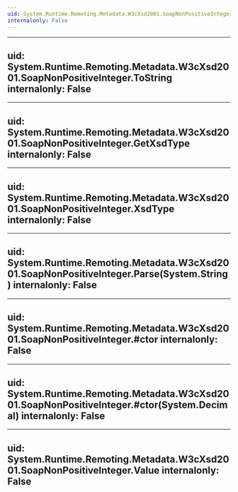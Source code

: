 ```yaml
---
uid: System.Runtime.Remoting.Metadata.W3cXsd2001.SoapNonPositiveInteger
internalonly: False
---
```


---
uid: System.Runtime.Remoting.Metadata.W3cXsd2001.SoapNonPositiveInteger.ToString
internalonly: False
---

---
uid: System.Runtime.Remoting.Metadata.W3cXsd2001.SoapNonPositiveInteger.GetXsdType
internalonly: False
---

---
uid: System.Runtime.Remoting.Metadata.W3cXsd2001.SoapNonPositiveInteger.XsdType
internalonly: False
---

---
uid: System.Runtime.Remoting.Metadata.W3cXsd2001.SoapNonPositiveInteger.Parse(System.String)
internalonly: False
---

---
uid: System.Runtime.Remoting.Metadata.W3cXsd2001.SoapNonPositiveInteger.#ctor
internalonly: False
---

---
uid: System.Runtime.Remoting.Metadata.W3cXsd2001.SoapNonPositiveInteger.#ctor(System.Decimal)
internalonly: False
---

---
uid: System.Runtime.Remoting.Metadata.W3cXsd2001.SoapNonPositiveInteger.Value
internalonly: False
---
